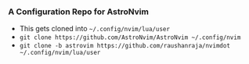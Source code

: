 ### A Configuration Repo for AstroNvim
- This  gets cloned into  `~/.config/nvim/lua/user`
- `git clone https://github.com/AstroNvim/AstroNvim ~/.config/nvim`
- `git clone -b astrovim https://github.com/raushanraja/nvimdot ~/.config/nvim/lua/user`

